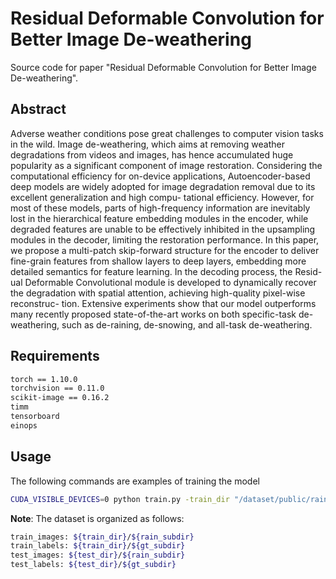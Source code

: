 # Residual Deformable Convolution for Better Image De-weathering

Source code for paper "Residual Deformable Convolution for Better Image De-weathering".

## Abstract

Adverse weather conditions pose great challenges to computer vision tasks in the wild. Image de-weathering, which aims at removing weather degradations from videos and images, has hence accumulated huge popularity as a significant component of image restoration. Considering the computational efficiency for on-device applications, Autoencoder-based deep models are widely adopted for image degradation removal due to its excellent generalization and high compu- tational efficiency. However, for most of these models, parts of high-frequency information are inevitably lost in the hierarchical feature embedding modules in the encoder, while degraded features are unable to be effectively inhibited in the upsampling modules in the decoder, limiting the restoration performance. In this paper, we propose a multi-patch skip-forward structure for the encoder to deliver fine-grain features from shallow layers to deep layers, embedding more detailed semantics for feature learning. In the decoding process, the Resid- ual Deformable Convolutional module is developed to dynamically recover the degradation with spatial attention, achieving high-quality pixel-wise reconstruc- tion. Extensive experiments show that our model outperforms many recently proposed state-of-the-art works on both specific-task de-weathering, such as de-raining, de-snowing, and all-task de-weathering.

## Requirements

```bash
torch == 1.10.0
torchvision == 0.11.0
scikit-image == 0.16.2
timm
tensorboard
einops
```

## Usage

The following commands are examples of training the model
```bash
CUDA_VISIBLE_DEVICES=0 python train.py -train_dir "/dataset/public/raindrop/test" -test_dir "/dataset/public/raindrop/train" -rain_subdir "data" -gt_subdir "gt"
```

**Note**: The dataset is organized as follows:
```bash
train_images: ${train_dir}/${rain_subdir}
train_labels: ${train_dir}/${gt_subdir}
test_images: ${test_dir}/${rain_subdir}
test_labels: ${test_dir}/${gt_subdir}
```

